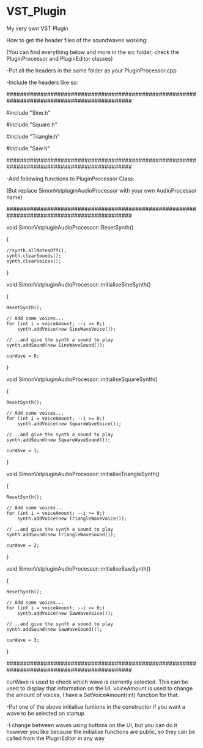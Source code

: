 # VST_Plugin
My very own VST Plugin


How to get the header files of the soundwaves working:

(You can find everything below and more in the src folder, check the PluginProcessor and PluginEditor classes)

-Put all the headers in the same folder as your PluginProcessor.cpp

-Include the headers like so:

#############################################################################################

#include "Sine.h"

#include "Square.h"

#include "Triangle.h"

#include "Saw.h"

#############################################################################################


-Add following functions to PluginProcessor Class:

(But replace SimonVstpluginAudioProcessor with your own AudioProcessor name)

#############################################################################################

void SimonVstpluginAudioProcessor::ResetSynth()

{

	//synth.allNotesOff();
	synth.clearSounds();
	synth.clearVoices();
	
}

void SimonVstpluginAudioProcessor::initialiseSineSynth()

{

	ResetSynth();

	// Add some voices...
	for (int i = voiceAmount; --i >= 0;)
		synth.addVoice(new SineWaveVoice());

	// ..and give the synth a sound to play
	synth.addSound(new SineWaveSound());

	curWave = 0;
}

void SimonVstpluginAudioProcessor::initialiseSquareSynth()

{

	ResetSynth();

	// Add some voices...
	for (int i = voiceAmount; --i >= 0;)
		synth.addVoice(new SquareWaveVoice());

	// ..and give the synth a sound to play
	synth.addSound(new SquareWaveSound());

	curWave = 1;
}

void SimonVstpluginAudioProcessor::initialiseTriangleSynth()

{

	ResetSynth();

	// Add some voices...
	for (int i = voiceAmount; --i >= 0;)
		synth.addVoice(new TriangleWaveVoice());

	// ..and give the synth a sound to play
	synth.addSound(new TriangleWaveSound());

	curWave = 2;
}

void SimonVstpluginAudioProcessor::initialiseSawSynth()

{

	ResetSynth();

	// Add some voices...
	for (int i = voiceAmount; --i >= 0;)
		synth.addVoice(new SawWaveVoice());

	// ..and give the synth a sound to play
	synth.addSound(new SawWaveSound());

	curWave = 3;
}

#############################################################################################

curWave is used to check which wave is currently selected. This can be used to display that information on the UI. 
voiceAmount is used to change the amount of voices, I have a SetVoiceAmount(int) function for that.

-Put one of the above initialise funtions in the constructor if you want a wave to be selected on startup

-I change between waves using buttons on the UI, but you can do it however you like because the initialise functions are public, so they can be called from the PluginEditor in any way
